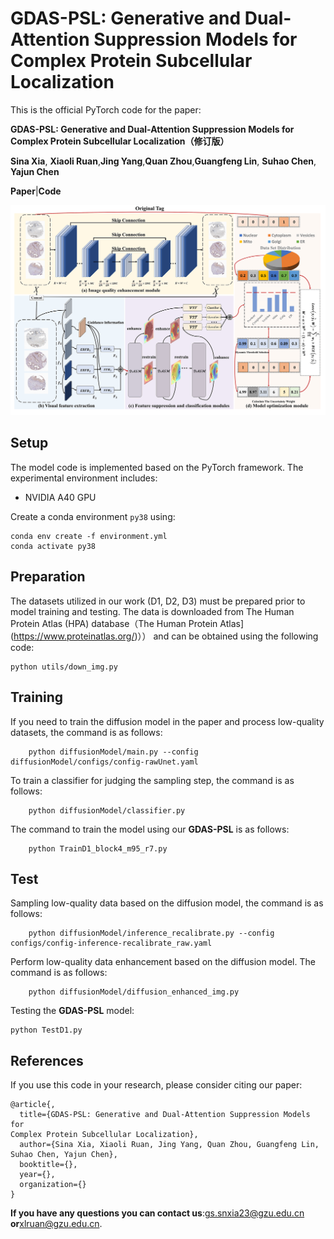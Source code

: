 # GDAS-PSL: Generative and Dual-Attention Suppression Models for Complex Protein Subcellular Localization



This is the official PyTorch code for the paper:

**GDAS-PSL: Generative and Dual-Attention Suppression Models for Complex Protein Subcellular Localization（修订版）**

**Sina Xia**, **Xiaoli Ruan**,**Jing Yang**,**Quan Zhou**,**Guangfeng Lin**, **Suhao Chen**, **Yajun Chen**

**Paper**|**Code**

![Uploading 方法的图.jpg…](https://github.com/ruanxiaoli/GDAS-PSL/blob/main/Method.jpg)


## Setup



The model code is implemented based on the PyTorch framework. The experimental environment includes:

- NVIDIA A40 GPU

Create a conda environment `py38` using:

```
conda env create -f environment.yml
conda activate py38
```



## Preparation



The datasets utilized in our work (D1, D2, D3) must be prepared prior to model training and testing. The data is downloaded from The Human Protein Atlas (HPA) database（The Human Protein Atlas](https://www.proteinatlas.org/)）） and can be obtained using the following code:

```
python utils/down_img.py
```



## Training



If you need to train the diffusion model in the paper and process low-quality datasets, the command is as follows:

```
    python diffusionModel/main.py --config diffusionModel/configs/config-rawUnet.yaml
```



To train a classifier for judging the sampling step, the command is as follows:

```
	python diffusionModel/classifier.py
```



The command to train the model using our **GDAS-PSL** is as follows:

```
    python TrainD1_block4_m95_r7.py
```



## Test



Sampling low-quality data based on the diffusion model, the command is as follows:

```
	python diffusionModel/inference_recalibrate.py --config configs/config-inference-recalibrate_raw.yaml
```



Perform low-quality data enhancement based on the diffusion model. The command is as follows:

```
	python diffusionModel/diffusion_enhanced_img.py
```





Testing the **GDAS-PSL** model:

```
python TestD1.py
```



## References



If you use this code in your research, please consider citing our paper:

```
@article{,
  title={GDAS-PSL: Generative and Dual-Attention Suppression Models for
Complex Protein Subcellular Localization},
  author={Sina Xia, Xiaoli Ruan, Jing Yang, Quan Zhou, Guangfeng Lin, Suhao Chen, Yajun Chen},
  booktitle={},
  year={},
  organization={}
}

```



**If you have any questions you can contact us**:gs.snxia23@gzu.edu.cn **or**xlruan@gzu.edu.cn.
